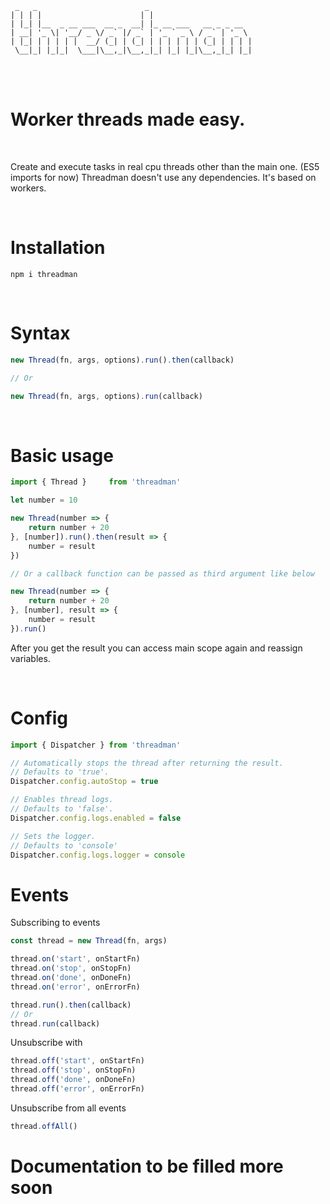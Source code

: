```
 _   _                        _
| | | |                      | |
| |_| |__  _ __ ___  __ _  __| |_ __ ___   __ _ _ __
| __| '_ \| '__/ _ \/ _` |/ _` | '_ ` _ \ / _` | '_ \
| |_| | | | | |  __/ (_| | (_| | | | | | | (_| | | | |
 \__|_| |_|_|  \___|\__,_|\__,_|_| |_| |_|\__,_|_| |_|
 ```

<br />
<br />

# **Worker threads made easy.**

<br />

Create and execute tasks in real cpu threads other than the main one. (ES5 imports for now)
Threadman doesn't use any dependencies. It's based on workers.

<br />

# Installation
```
npm i threadman
```


<br />

# Syntax

```js
new Thread(fn, args, options).run().then(callback)

// Or

new Thread(fn, args, options).run(callback)
```

<br />

# Basic usage

```js
import { Thread }     from 'threadman'

let number = 10

new Thread(number => {
    return number + 20
}, [number]).run().then(result => {
    number = result
})

// Or a callback function can be passed as third argument like below

new Thread(number => {
    return number + 20
}, [number], result => {
    number = result
}).run()

```
After you get the result you can access main scope again and reassign variables.

<br />

# Config

```js
import { Dispatcher } from 'threadman'

// Automatically stops the thread after returning the result.
// Defaults to 'true'.
Dispatcher.config.autoStop = true

// Enables thread logs.
// Defaults to 'false'.
Dispatcher.config.logs.enabled = false

// Sets the logger.
// Defaults to 'console'
Dispatcher.config.logs.logger = console
```

# **Events**

Subscribing to events

```js
const thread = new Thread(fn, args)

thread.on('start', onStartFn)
thread.on('stop', onStopFn)
thread.on('done', onDoneFn)
thread.on('error', onErrorFn)

thread.run().then(callback)
// Or
thread.run(callback)
```

Unsubscribe with

```js
thread.off('start', onStartFn)
thread.off('stop', onStopFn)
thread.off('done', onDoneFn)
thread.off('error', onErrorFn)
```

Unsubscribe from all events

```js
thread.offAll()
```

# **Documentation to be filled more soon**